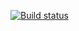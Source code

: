 [![Build status](https://ci.appveyor.com/api/projects/status/0wdgauxujskk357o?svg=true)](https://ci.appveyor.com/project/Ivan-Danilov996/goblin)